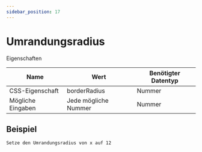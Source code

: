 ```yaml
---
sidebar_position: 17
---
```


# Umrandungsradius

Eigenschaften

| Name              | Wert              | Benötigter Datentyp   |
| ----              | ----              | --------------------- |
| CSS-Eigenschaft   | borderRadius    | Nummer           |
| Mögliche Eingaben | Jede mögliche Nummer | Nummer           |

## Beispiel
```
Setze den Umrandungsradius von x auf 12
```
